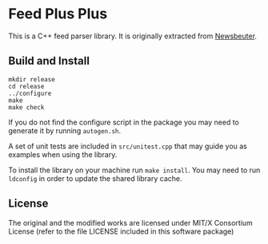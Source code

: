 # Feed Plus Plus
This is a C++ feed parser library. It is originally extracted from
[Newsbeuter](https://github.com/akrennmair/newsbeuter).
## Build and Install

```
mkdir release
cd release
../configure
make
make check
```
If you do not find the configure script in the package
you may need to generate it by running ```autogen.sh```.

A set of unit tests are included in ```src/unitest.cpp``` that may
guide you as examples when using the library.

To install the library on your machine run ```make install```.
You may need to run ```ldconfig``` in order to update the shared library cache.


## License
The original and the modified works are licensed under
MIT/X Consortium License (refer to the file LICENSE
included in this software package)
